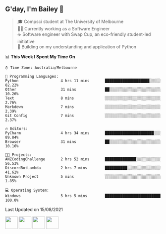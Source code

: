 ## G'day, I'm Bailey 👋

> 🎓 Compsci student at The University of Melbourne <br>
> 👨‍💻 Currently working as a Software Engineer<br>
> ☕️ Software engineer with Swap Cup, an eco-friendly student-led initiative <br>
> 🌱 Building on my understanding and application of Python

<!--START_SECTION:waka-->
📊 **This Week I Spent My Time On** 

```text
⌚︎ Time Zone: Australia/Melbourne

💬 Programming Languages: 
Python                   4 hrs 11 mins       ████████████████████░░░░░   82.22% 
Other                    31 mins             ██░░░░░░░░░░░░░░░░░░░░░░░   10.26% 
Text                     8 mins              ░░░░░░░░░░░░░░░░░░░░░░░░░   2.76% 
Markdown                 7 mins              ░░░░░░░░░░░░░░░░░░░░░░░░░   2.39% 
Git Config               7 mins              ░░░░░░░░░░░░░░░░░░░░░░░░░   2.37%

🔥 Editors: 
PyCharm                  4 hrs 34 mins       ██████████████████████░░░   89.84% 
Browser                  31 mins             ██░░░░░░░░░░░░░░░░░░░░░░░   10.16%

🐱‍💻 Projects: 
ANZCodingChallenge       2 hrs 52 mins       ██████████████░░░░░░░░░░░   56.53% 
DiscordBotLambda         2 hrs 7 mins        ██████████░░░░░░░░░░░░░░░   41.62% 
Unknown Project          5 mins              ░░░░░░░░░░░░░░░░░░░░░░░░░   1.85%

💻 Operating System: 
Windows                  5 hrs 5 mins        █████████████████████████   100.0%

```


 Last Updated on 15/08/2021
<!--END_SECTION:waka-->

[<img height="40px" src="https://img.icons8.com/ios-filled/2x/linkedin.png">](https://linkedin.com/in/baileybutler1)
[<img height="40px" src="https://img.icons8.com/ios-filled/2x/github.png">](https://github.com/baely)
[<img height="40px" src="https://img.icons8.com/ios-filled/2x/salesforce.png">](https://trailblazer.me/id/baileybutler)
[<img height="40px" src="https://img.icons8.com/ios-filled/2x/instagram.png">](https://instagram.com/bae1y)
